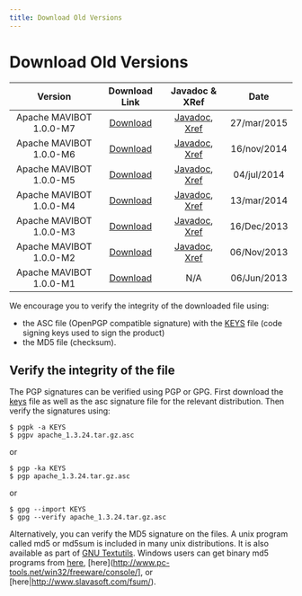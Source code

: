 ```yaml
---
title: Download Old Versions
---
```


# Download Old Versions

<CENTER>

| Version| Download Link | Javadoc & XRef | Date |
|:-:|:-:|:-:|:-:|
| Apache MAVIBOT 1.0.0-M7 | [Download](https://archive.apache.org/dist/directory/mavibot/dist/1.0.0-M7) | [Javadoc](https://svn.apache.org/repos/infra/websites/production/directory/content/mavibot/gen-docs/1.0.0-M7/apidocs/index.html), [Xref](https://svn.apache.org/repos/infra/websites/production/directory/content/mavibot/gen-docs/1.0.0-M7/xref/index.html) | 27/mar/2015 |
| Apache MAVIBOT 1.0.0-M6 | [Download](https://archive.apache.org/dist/directory/mavibot/dist/1.0.0-M6) | [Javadoc](https://svn.apache.org/repos/infra/websites/production/directory/content/mavibot/gen-docs/1.0.0-M6/apidocs/index.html), [Xref](https://svn.apache.org/repos/infra/websites/production/directory/content/mavibot/gen-docs/1.0.0-M6/xref/index.html) | 16/nov/2014 |
| Apache MAVIBOT 1.0.0-M5 | [Download](https://archive.apache.org/dist/directory/mavibot/dist/1.0.0-M5) | [Javadoc](https://svn.apache.org/repos/infra/websites/production/directory/content/mavibot/gen-docs/1.0.0-M5/apidocs/index.html), [Xref](https://svn.apache.org/repos/infra/websites/production/directory/content/mavibot/gen-docs/1.0.0-M5/xref/index.html) | 04/jul/2014 |
| Apache MAVIBOT 1.0.0-M4 | [Download](https://archive.apache.org/dist/directory/mavibot/dist/1.0.0-M4) | [Javadoc](https://svn.apache.org/repos/infra/websites/production/directory/content/mavibot/gen-docs/1.0.0-M4/apidocs/index.html), [Xref](https://svn.apache.org/repos/infra/websites/production/directory/content/mavibot/gen-docs/1.0.0-M4/xref/index.html) | 13/mar/2014 |
| Apache MAVIBOT 1.0.0-M3 | [Download](https://archive.apache.org/dist/directory/mavibot/dist/1.0.0-M3) | [Javadoc](https://svn.apache.org/repos/infra/websites/production/directory/content/mavibot/gen-docs/1.0.0-M3/apidocs/index.html), [Xref](https://svn.apache.org/repos/infra/websites/production/directory/content/mavibot/gen-docs/1.0.0-M3/xref/index.html) | 16/Dec/2013 |
| Apache MAVIBOT 1.0.0-M2 | [Download](https://archive.apache.org/dist/directory/mavibot/dist/1.0.0-M2) | [Javadoc](https://svn.apache.org/repos/infra/websites/production/directory/content/mavibot/gen-docs/1.0.0-M2/apidocs/index.html), [Xref](https://svn.apache.org/repos/infra/websites/production/directory/content/mavibot/gen-docs/1.0.0-M2/xref/index.html) | 06/Nov/2013 |
| Apache MAVIBOT 1.0.0-M1 | [Download](https://archive.apache.org/dist/directory/mavibot/dist/1.0.0-M1) | N/A | 06/Jun/2013 |

</CENTER>

<DIV class="note" markdown="1">
We encourage you to verify the integrity of the downloaded file using:

* the ASC file (OpenPGP compatible signature) with the [KEYS](https://downloads.apache.org/directory/KEYS) file (code signing keys used to sign the product)
* the MD5 file (checksum).
</DIV>

## Verify the integrity of the file

The PGP signatures can be verified using PGP or GPG. First download the [keys](https://downloads.apache.org/directory/KEYS) file as well as the asc signature file for the relevant distribution. Then verify the signatures using:

	$ pgpk -a KEYS
	$ pgpv apache_1.3.24.tar.gz.asc

or

	$ pgp -ka KEYS
	$ pgp apache_1.3.24.tar.gz.asc

or

	$ gpg --import KEYS
	$ gpg --verify apache_1.3.24.tar.gz.asc

 

Alternatively, you can verify the MD5 signature on the files. A unix program called md5 or md5sum is included in many unix distributions. It is also available as part of [GNU Textutils](http://www.gnu.org/software/textutils/textutils.html). Windows users can get binary md5 programs from [here](http://www.fourmilab.ch/md5/), [here](http://www.pc-tools.net/win32/freeware/console/], or [here|http://www.slavasoft.com/fsum/).
